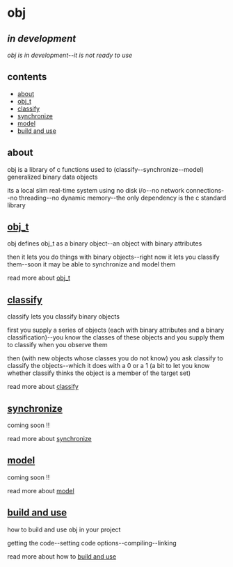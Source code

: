# obj

## *in development*

*obj is in development--it is not ready to use*

## contents

- [about](#about)
- [obj_t](#obj_t)
- [classify](#classify)
- [synchronize](#synchronize)
- [model](#model)
- [build and use](#build-and-use)

## about

obj is a library of c functions used to (classify--synchronize--model) generalized binary data objects

its a local slim real-time system using no disk i/o--no network connections--no threading--no dynamic memory--the only dependency is the c standard library

## [obj_t](OBJ.md)

obj defines obj_t as a binary object--an object with binary attributes

then it lets you do things with binary objects--right now it lets you classify them--soon it may be able to synchronize and model them

read more about [obj_t](OBJ.md)

## [classify](CLASS.md)

classify lets you classify binary objects

first you supply a series of objects (each with binary attributes and a binary classification)--you know the classes of these objects and you supply them to classify when you observe them

then (with new objects whose classes you do not know) you ask classify to classify the objects--which it does with a 0 or a 1 (a bit to let you know whether classify thinks the object is a member of the target set)

read more about [classify](CLASS.md)

## [synchronize](SYNC.md)

coming soon !!

read more about [synchronize](SYNC.md)

## [model](MODEL.md)

coming soon !!

read more about [model](MODEL.md)

## [build and use](BUILD.md)

how to build and use obj in your project

getting the code--setting code options--compiling--linking

read more about how to [build and use](BUILD.md)
